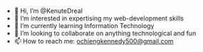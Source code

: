 - 👋 Hi, I’m @KenuteDreal
- 👀 I’m interested in expertising my web-development skills
- 🌱 I’m currently learning Information Technology
- 💞️ I’m looking to collaborate on anything technological and fun
- 📫 How to reach me: ochiengkennedy500@gmail.com

<!---

--->
